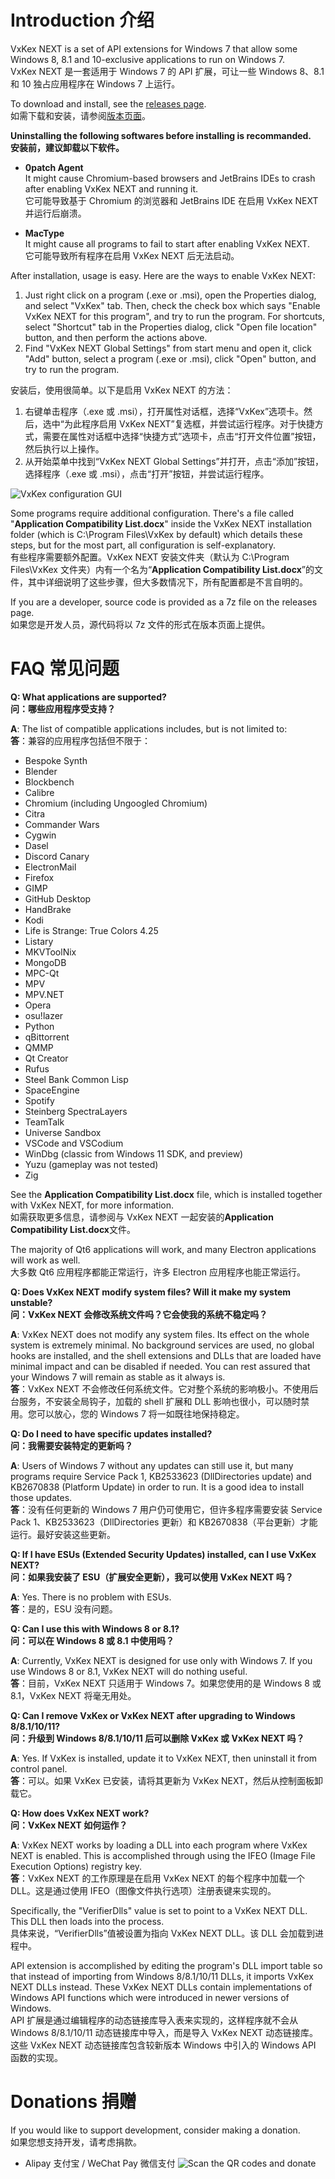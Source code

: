 Introduction  介绍
============

VxKex NEXT is a set of API extensions for Windows 7 that allow some Windows 8, 8.1 and 10-exclusive applications to run on Windows 7.  
VxKex NEXT 是一套适用于 Windows 7 的 API 扩展，可让一些 Windows 8、8.1 和 10 独占应用程序在 Windows 7 上运行。

To download and install, see the [releases page](https://github.com/YuZhouRen86/VxKex-NEXT/releases).  
如需下载和安装，请参阅[版本页面](https://github.com/YuZhouRen86/VxKex-NEXT/releases)。

**Uninstalling the following softwares before installing is recommanded.**  
**安装前，建议卸载以下软件。**

- **0patch Agent**  
  It might cause Chromium-based browsers and JetBrains IDEs to crash after enabling VxKex NEXT and running it.  
  它可能导致基于 Chromium 的浏览器和 JetBrains IDE 在启用 VxKex NEXT 并运行后崩溃。

- **MacType**  
  It might cause all programs to fail to start after enabling VxKex NEXT.  
  它可能导致所有程序在启用 VxKex NEXT 后无法启动。

After installation, usage is easy. Here are the ways to enable VxKex NEXT:
1. Just right click on a program (.exe or .msi), open the Properties dialog, and select "VxKex" tab. Then, check the check box which says "Enable VxKex NEXT for this program", and try to run the program. For shortcuts, select "Shortcut" tab in the Properties dialog, click "Open file location" button, and then perform the actions above.
2. Find "VxKex NEXT Global Settings" from start menu and open it, click "Add" button, select a program (.exe or .msi), click "Open" button, and try to run the program.

安装后，使用很简单。以下是启用 VxKex NEXT 的方法：
1. 右键单击程序（.exe 或 .msi），打开属性对话框，选择“VxKex”选项卡。然后，选中“为此程序启用 VxKex NEXT”复选框，并尝试运行程序。对于快捷方式，需要在属性对话框中选择“快捷方式”选项卡，点击“打开文件位置”按钮，然后执行以上操作。
2. 从开始菜单中找到“VxKex NEXT Global Settings”并打开，点击“添加”按钮，选择程序（.exe 或 .msi），点击“打开”按钮，并尝试运行程序。

![VxKex configuration GUI](/example-screenshot.png)

Some programs require additional configuration. There's a file called "**Application Compatibility List.docx**" inside the VxKex NEXT installation folder (which is C:\Program Files\VxKex by default) which details these steps, but for the most part, all configuration is self-explanatory.  
有些程序需要额外配置。VxKex NEXT 安装文件夹（默认为 C:\Program Files\VxKex 文件夹）内有一个名为“**Application Compatibility List.docx**”的文件，其中详细说明了这些步骤，但大多数情况下，所有配置都是不言自明的。

If you are a developer, source code is provided as a 7z file on the releases page.  
如果您是开发人员，源代码将以 7z 文件的形式在版本页面上提供。

FAQ  常见问题
===

**Q: What applications are supported?**  
**问：哪些应用程序受支持？**

**A**: The list of compatible applications includes, but is not limited to:  
**答**：兼容的应用程序包括但不限于：

- Bespoke Synth
- Blender
- Blockbench
- Calibre
- Chromium (including Ungoogled Chromium)
- Citra
- Commander Wars
- Cygwin
- Dasel
- Discord Canary
- ElectronMail
- Firefox
- GIMP
- GitHub Desktop
- HandBrake
- Kodi
- Life is Strange: True Colors 4.25
- Listary
- MKVToolNix
- MongoDB
- MPC-Qt
- MPV
- MPV.NET
- Opera
- osu!lazer
- Python
- qBittorrent
- QMMP
- Qt Creator
- Rufus
- Steel Bank Common Lisp
- SpaceEngine
- Spotify
- Steinberg SpectraLayers
- TeamTalk
- Universe Sandbox
- VSCode and VSCodium
- WinDbg (classic from Windows 11 SDK, and preview)
- Yuzu (gameplay was not tested)
- Zig

See the **Application Compatibility List.docx** file, which is installed together with VxKex NEXT, for more information.  
如需获取更多信息，请参阅与 VxKex NEXT 一起安装的**Application Compatibility List.docx**文件。

The majority of Qt6 applications will work, and many Electron applications will work as well.  
大多数 Qt6 应用程序都能正常运行，许多 Electron 应用程序也能正常运行。

**Q: Does VxKex NEXT modify system files? Will it make my system unstable?**  
**问：VxKex NEXT 会修改系统文件吗？它会使我的系统不稳定吗？**

**A**: VxKex NEXT does not modify any system files. Its effect on the whole system is extremely minimal. No background services are used, no global hooks are installed, and the shell extensions and DLLs that are loaded have minimal impact and can be disabled if needed. You can rest assured that your Windows 7 will remain as stable as it always is.  
**答**：VxKex NEXT 不会修改任何系统文件。它对整个系统的影响极小。不使用后台服务，不安装全局钩子，加载的 shell 扩展和 DLL 影响也很小，可以随时禁用。您可以放心，您的 Windows 7 将一如既往地保持稳定。

**Q: Do I need to have specific updates installed?**  
**问：我需要安装特定的更新吗？**

**A**: Users of Windows 7 without any updates can still use it, but many programs require Service Pack 1, KB2533623 (DllDirectories update) and KB2670838 (Platform Update) in order to run. It is a good idea to install those updates.  
**答**：没有任何更新的 Windows 7 用户仍可使用它，但许多程序需要安装 Service Pack 1、KB2533623（DllDirectories 更新）和 KB2670838（平台更新）才能运行。最好安装这些更新。

**Q: If I have ESUs (Extended Security Updates) installed, can I use VxKex NEXT?**  
**问：如果我安装了 ESU（扩展安全更新），我可以使用 VxKex NEXT 吗？**

**A**: Yes. There is no problem with ESUs.  
**答**：是的，ESU 没有问题。

**Q: Can I use this with Windows 8 or 8.1?**  
**问：可以在 Windows 8 或 8.1 中使用吗？**  

**A**: Currently, VxKex NEXT is designed for use only with Windows 7. If you use Windows 8 or 8.1, VxKex NEXT will do nothing useful.  
**答**：目前，VxKex NEXT 只适用于 Windows 7。如果您使用的是 Windows 8 或 8.1，VxKex NEXT 将毫无用处。

**Q: Can I remove VxKex or VxKex NEXT after upgrading to Windows 8/8.1/10/11?**  
**问：升级到 Windows 8/8.1/10/11 后可以删除 VxKex 或 VxKex NEXT 吗？**

**A**: Yes. If VxKex is installed, update it to VxKex NEXT, then uninstall it from control panel.  
**答**：可以。如果 VxKex 已安装，请将其更新为 VxKex NEXT，然后从控制面板卸载它。

**Q: How does VxKex NEXT work?**  
**问：VxKex NEXT 如何运作？**

**A**: VxKex NEXT works by loading a DLL into each program where VxKex NEXT is enabled. This is accomplished through using the IFEO (Image File Execution Options) registry key.  
**答**：VxKex NEXT 的工作原理是在启用 VxKex NEXT 的每个程序中加载一个 DLL。这是通过使用 IFEO（图像文件执行选项）注册表键来实现的。

Specifically, the "VerifierDlls" value is set to point to a VxKex NEXT DLL. This DLL then loads into the process.  
具体来说，“VerifierDlls”值被设置为指向 VxKex NEXT DLL。该 DLL 会加载到进程中。

API extension is accomplished by editing the program's DLL import table so that instead of importing from Windows 8/8.1/10/11 DLLs, it imports VxKex NEXT DLLs instead. These VxKex NEXT DLLs contain implementations of Windows API functions which were introduced in newer versions of Windows.  
API 扩展是通过编辑程序的动态链接库导入表来实现的，这样程序就不会从 Windows 8/8.1/10/11 动态链接库中导入，而是导入 VxKex NEXT 动态链接库。这些 VxKex NEXT 动态链接库包含较新版本 Windows 中引入的 Windows API 函数的实现。

Donations  捐赠
=========

If you would like to support development, consider making a donation.  
如果您想支持开发，请考虑捐款。
- Alipay 支付宝 / WeChat Pay 微信支付
![Scan the QR codes and donate](/donation.png)
